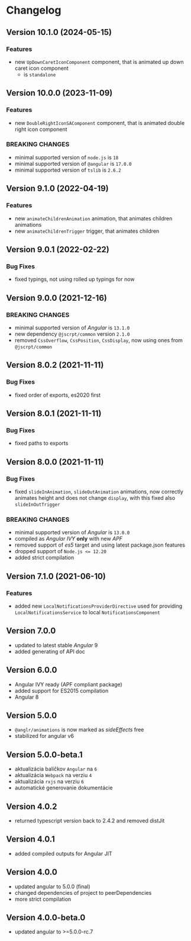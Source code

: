 # Changelog

## Version 10.1.0 (2024-05-15)

### Features

- new `UpDownCaretIconComponent` component, that is animated up down caret icon component
    - is `standalone`

## Version 10.0.0 (2023-11-09)

### Features

- new `DoubleRightIconSAComponent` component, that is animated double right icon component

### BREAKING CHANGES
- minimal supported version of `node.js` is `18`
- minimal supported version of `@angular` is `17.0.0`
- minimal supported version of `tslib` is `2.6.2`

## Version 9.1.0 (2022-04-19)

### Features

- new `animateChildrenAnimation` animation, that animates children animations
- new `animateChildrenTrigger` trigger, that animates children

## Version 9.0.1 (2022-02-22)

### Bug Fixes

- fixed typings, not using rolled up typings for now

## Version 9.0.0 (2021-12-16)

### BREAKING CHANGES

- minimal supported version of *Angular* is `13.1.0`
- new dependency `@jscrpt/common` version `2.1.0`
- removed `CssOverflow`, `CssPosition`, `CssDisplay`, now using ones from `@jscrpt/common`

## Version 8.0.2 (2021-11-11)

### Bug Fixes

- fixed order of exports, es2020 first

## Version 8.0.1 (2021-11-11)

### Bug Fixes

- fixed paths to exports

## Version 8.0.0 (2021-11-11)

### Bug Fixes

- fixed `slideInAnimation`, `slideOutAnimation` animations, now correctly animates height and does not change `display`, with this fixed also `slideInOutTrigger`

### BREAKING CHANGES

- minimal supported version of *Angular* is `13.0.0`
- compiled as *Angular IVY* **only** with new *APF*
- removed support of *es5* target and using latest package.json features
- dropped support of `Node.js <= 12.20`
- added strict compilation

## Version 7.1.0 (2021-06-10)

### Features

- added new `LocalNotificationsProviderDirective` used for providing `LocalNotificationsService` to local `NotificationsComponent`

## Version 7.0.0

- updated to latest stable *Angular* 9
- added generating of API doc

## Version 6.0.0

- Angular IVY ready (APF compliant package)
- added support for ES2015 compilation
- Angular 8

## Version 5.0.0
 - `@anglr/animations` is now marked as *sideEffects* free
 - stabilized for angular v6

## Version 5.0.0-beta.1
 - aktualizácia balíčkov `Angular` na `6`
 - aktualizácia `Webpack` na verziu `4`
 - aktualizácia `rxjs` na verziu `6`
 - automatické generovanie dokumentácie

## Version 4.0.2
 - returned typescript version back to 2.4.2 and removed distJit

## Version 4.0.1
 - added compiled outputs for Angular JIT

## Version 4.0.0
 - updated angular to 5.0.0 (final)
 - changed dependencies of project to peerDependencies
 - more strict compilation

## Version 4.0.0-beta.0
 - updated angular to >=5.0.0-rc.7